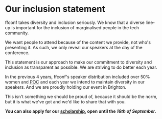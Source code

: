 # Our inclusion statement

ffconf takes diversity and inclusion seriously. We know that a diverse line-up is important for the inclusion of marginalised people in the tech community.

We want people to attend because of the content we provide, not who's presenting it. As such, we only reveal our speakers at the day of the conference.

This statement is our approach to make our commitment to diversity and inclusion as transparent as possible. We are striving to do better each year.

In the previous 4 years, ffconf's speaker distribution included over 50% women and <abbr title="people of colour">POC</abbr> and each year we intend to maintain diversity in our speakers. And we are <span title="proudly">proudly</span> holding our event in Brighton.

This isn't something we should be proud of, because it should be the norm, but it is what we've got and we'd like to share that with you.

**You can also apply for our [scholarship](/scholarship/#scholarship), open until the _16th of September_.**

